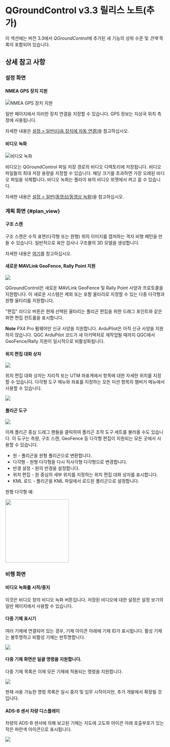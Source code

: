 # QGroundControl v3.3 릴리스 노트(추가)

이 섹션에는 버전 3.3에서 *QGroundControl*에 추가된 새 기능의 상위 수준 및 *전체* 목록이 포함되어 있습니다.

## 상세 참고 사항

### 설정 화면

#### NMEA GPS 장치 지원

![NMEA GPS 장치 지원](../../../assets/settings/general/NMEADevice.jpg)

일반 페이지에서 이러한 장치 연결을 지정할 수 있습니다. GPS 정보는 지상국 위치 측정에 사용됩니다.

자세한 내용은 [설정 > 일반(다음 장치에 자동 연결)](../SettingsView/General.md#auto_connect)을 참고하십시오.

#### 비디오 녹화

![비디오 녹화](../../../assets/settings/VideoRecording.jpg)

비디오는 QGroundControl 파일 저장 경로의 비디오 디렉토리에 저장됩니다. 비디오 파일들의 최대 저장 용량을 지정할 수 있습니다. 해당 크기를 초과하면 가장 오래된 비디오 파일을 삭제합니다. 비디오 녹화는 플라이 뷰의 비디오 위젯에서 켜고 끌 수 있습니다.

자세한 내용은 [설정 > 일반(동영상/동영상 녹화)](../SettingsView/General.md#video)을 참고하십시오.

### 계획 화면 {#plan_view}

#### 구조 스캔

구조 스캔은 수직 표면(다각형 또는 원형) 위의 이미지를 캡처하는 격자 비행 패턴을 만들 수 있습니다. 일반적으로 육안 검사나 구조물의 3D 모델을 생성합니다.

자세한 내용은 [여기](../PlanView/pattern_structure_scan_v2.md)를 참고하십시오.

#### 새로운 MAVLink GeoFence, Rally Point 지원

![](../../../assets/plan/GeoFenceRally.jpg)

QGroundControl은 새로운 MAVLink GeoFence 및 Rally Point 사양과 프로토콜을 지원합니다. 이 새로운 시스템은 제외 또는 포함 울타리로 지정할 수 있는 다중 다각형과 원형 울타리를 지원합니다.

"편집" 라디오 버튼은 현재 선택된 울타리는 폴리곤 편집을 위한 드래그 포인트와 같은 화면 편집 컨트롤을 표시합니다.

**Note** PX4 Pro 펌웨어만 신규 사양을 지원합니다. ArduPilot은 아직 신규 사양을 지원하지 않습니다. QGC ArduPilot 코드가 새 아키텍처로 재작업될 때까지 QGC에서 GeoFence/Rally 지원이 일시적으로 비활성화됩니다.

#### 위치 편집 대화 상자

![](../../../assets/plan/EditPositionDialog.jpg)

위치 편집 대화 상자는 지리적 또는 UTM 좌표계에서 항목에 대한 자세한 위치를 지정할 수 있습니다. 다각형 도구 메뉴와 좌표를 지정하는 모든 미션 항목의 햄버거 메뉴에서 사용할 수 있습니다.

![](../../../assets/plan/MissionItemEditorHamburger.jpg)

#### 폴리곤 도구

![](../../../assets/plan/PolygonTools.jpg)

이제 폴리곤 중심 드래그 핸들을 클릭하여 폴리곤 조작 도구 세트를 불러올 수도 있습니다. 이 도구는 측량, 구조 스캔, GeoFence 등 다각형 편집이 지원되는 모든 곳에서 사용할 수 있습니다.

* 원 - 폴리곤을 원형 폴리곤으로 변환합니다.
* 다각형 - 원형 다각형을 다시 직사각형 다각형으로 변경합니다.
* 반경 설정 - 원의 반경을 설정합니다.
* 위치 편집 - 원 중심의 세부 위치를 지정하는 위치 편집 대화 상자를 표시합니다.
* KML 로드 - 폴리곤을 KML 파일에서 로드된 폴리곤으로 설정합니다.

원형 다각형 예:

<img src="../../../assets/plan/CircularPolygon.jpg" height="200" />

### 비행 화면

#### 비디오 녹화를 시작/중지 

이것은 비디오 창의 비디오 녹화 버튼입니다. 저장된 비디오에 대한 설정은 설정 보기의 일반 페이지에서 사용할 수 있습니다.

#### 다중 기체 표시기

여러 기체에 연결되어 있는 경우, 기체 아이콘 아래에 기체 ID가 표시됩니다. 활성 기체는 불투명하고 비활성 기체는 반투명합니다.

![](../../../assets/fly/MultiVehicleIndicators.jpg)

#### 다중 기체 화면은 일괄 명령을 지원합니다.

다중 기체 목록은 이제 모든 기체에 적용되는 명령을 지원합니다.

![](../../../assets/fly/MultiVehicleList.jpg)

현재 사용 가능한 명령 목록은 일시 중지 및 임무 시작이지만, 추가 개발에서 확장될 것입니다.

#### ADS-B 센서 차량 디스플레이

차량의 ADS-B 센서에 의해 보고된 기체는 지도에 고도와 아이콘 아래 호출부호가 있는 작은 파란색 아이콘으로 표시됩니다.

![](../../../assets/fly/ADSBVehicle.jpg)